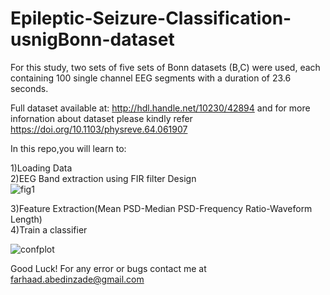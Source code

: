 # Epileptic-Seizure-Classification-usnigBonn-dataset


For this study, two sets of five sets of Bonn datasets (B,C) were used, each containing 100 single channel EEG segments with a duration of 23.6 seconds.

Full dataset available at: http://hdl.handle.net/10230/42894 and for more infornation about dataset please kindly refer https://doi.org/10.1103/physreve.64.061907

In this repo,you will learn to:

1)Loading Data    
2)EEG Band extraction using FIR filter Design  
![fig1](https://user-images.githubusercontent.com/96732467/166107849-9392fcf5-c85d-46a8-b79c-8d2ef10218fc.png)

3)Feature Extraction(Mean PSD-Median PSD-Frequency Ratio-Waveform Length)    
4)Train a classifier 

![confplot](https://user-images.githubusercontent.com/96732467/166107866-fda2d765-450e-4484-ad46-6b7cfd8c5633.png)

Good Luck! For any error or bugs contact me at farhaad.abedinzade@gmail.com






